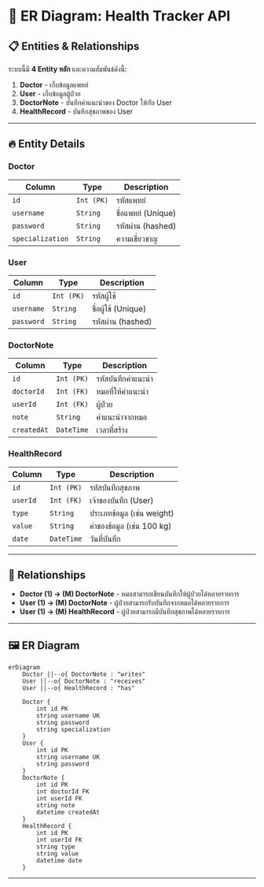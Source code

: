 # 📌 ER Diagram: Health Tracker API

## 📋 **Entities & Relationships**

ระบบนี้มี **4 Entity หลัก** และความสัมพันธ์ดังนี้:

1. **Doctor** - เก็บข้อมูลแพทย์
2. **User** - เก็บข้อมูลผู้ป่วย
3. **DoctorNote** - บันทึกคำแนะนำของ Doctor ให้กับ User
4. **HealthRecord** - บันทึกสุขภาพของ User

---

## 🔥 **Entity Details**

### **Doctor**

| Column           | Type       | Description        |
| ---------------- | ---------- | ------------------ |
| `id`             | `Int (PK)` | รหัสแพทย์          |
| `username`       | `String`   | ชื่อแพทย์ (Unique) |
| `password`       | `String`   | รหัสผ่าน (hashed)  |
| `specialization` | `String`   | ความเชี่ยวชาญ      |

### **User**

| Column     | Type       | Description         |
| ---------- | ---------- | ------------------- |
| `id`       | `Int (PK)` | รหัสผู้ใช้          |
| `username` | `String`   | ชื่อผู้ใช้ (Unique) |
| `password` | `String`   | รหัสผ่าน (hashed)   |

### **DoctorNote**

| Column      | Type       | Description       |
| ----------- | ---------- | ----------------- |
| `id`        | `Int (PK)` | รหัสบันทึกคำแนะนำ |
| `doctorId`  | `Int (FK)` | หมอที่ให้คำแนะนำ  |
| `userId`    | `Int (FK)` | ผู้ป่วย           |
| `note`      | `String`   | คำแนะนำจากหมอ     |
| `createdAt` | `DateTime` | เวลาที่สร้าง      |

### **HealthRecord**

| Column   | Type       | Description                |
| -------- | ---------- | -------------------------- |
| `id`     | `Int (PK)` | รหัสบันทึกสุขภาพ           |
| `userId` | `Int (FK)` | เจ้าของบันทึก (User)       |
| `type`   | `String`   | ประเภทข้อมูล (เช่น weight) |
| `value`  | `String`   | ค่าของข้อมูล (เช่น 100 kg) |
| `date`   | `DateTime` | วันที่บันทึก               |

---

## 📌 **Relationships**

- **Doctor (1) → (M) DoctorNote** - หมอสามารถเขียนบันทึกให้ผู้ป่วยได้หลายรายการ
- **User (1) → (M) DoctorNote** - ผู้ป่วยสามารถรับบันทึกจากหมอได้หลายรายการ
- **User (1) → (M) HealthRecord** - ผู้ป่วยสามารถมีบันทึกสุขภาพได้หลายรายการ

---

## 🖼 **ER Diagram**

```mermaid
erDiagram
    Doctor ||--o{ DoctorNote : "writes"
    User ||--o{ DoctorNote : "receives"
    User ||--o{ HealthRecord : "has"

    Doctor {
        int id PK
        string username UK
        string password
        string specialization
    }
    User {
        int id PK
        string username UK
        string password
    }
    DoctorNote {
        int id PK
        int doctorId FK
        int userId FK
        string note
        datetime createdAt
    }
    HealthRecord {
        int id PK
        int userId FK
        string type
        string value
        datetime date
    }
```

---
